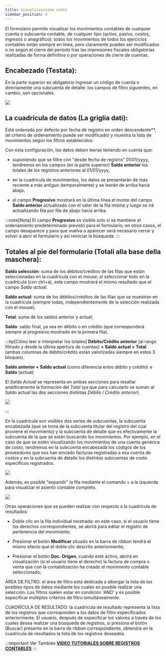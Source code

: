 ```yaml
---
title: visualizzazione conti
sidebar_position: 2
---
```


El formulario permite visualizar los movimientos contables de cualquier cuenta o subcuenta contable, de cualquier tipo (activo, pasivo, costos, ingresos o anagráfico): todos los movimientos de todos los ejercicios contables están siempre en línea, pero claramente pueden ser modificados o no según el cierre del período tras las impresiones fiscales obligatorias realizadas de forma definitiva o por operaciones de cierre de cuentas.

## Encabezado (Testata):

En la parte superior es obligatorio ingresar un código de cuenta o directamente una subcuenta de detalle: los campos de filtro siguientes, en cambio, son opcionales.

![](/img/it-it/finance-area/ledger-records/records/view-accounts/image01.png)



## La cuadrícula de datos (La griglia dati):

Está ordenada por defecto por fecha de registro en orden descendente**, (el criterio de ordenamiento puede ser modificado) y muestra la lista de movimientos según los filtros establecidos:

Con esta configuración, los datos deben leerse teniendo en cuenta que:

- suponiendo que se filtre con "desde fecha de registro" 01/01/yyyy, tendremos en los campos (en la parte superior) **Saldo anterior** los totales de los registros anteriores al 01/01/yyyy,

- en la cuadrícula de movimientos, los datos se presentarán de más reciente a más antiguo (temporalmente) y se leerán de arriba hacia abajo.

- el campo **Progresivo** mostrará en la última línea el monto del campo **Saldo anterior** actualizado con el valor de la fila misma y luego se irá actualizando fila por fila de abajo hacia arriba.


:::note[Nota]
El campo **Progresivo** es visible solo si se mantiene el ordenamiento predeterminado previsto para el formulario; en otros casos, el campo desaparece y para que vuelva a aparecer será necesario cerrar y volver a abrir el formulario y así reiniciar la búsqueda. 
:::



## Totales al pie del formulario (Totali alla base della maschera):

**Saldo selección**: suma de los débitos/créditos de las filas que están seleccionadas en la cuadrícula con el mouse; al seleccionar todo en la cuadrícula (con ctrl+a), este campo mostrará el mismo resultado que el campo *Saldo actual*.

**Saldo actual**: suma de los débitos/créditos de las filas que se muestran en la cuadrícula (siempre todas, independientemente de la selección realizada con el mouse);  

**Total**: suma de los saldos anterior y actual;  

**Saldo**: saldo final, ya sea en débito o en crédito (que corresponderá siempre al progresivo mostrado en la primera fila).


:::tip[Cómo leer e interpretar los totales]
**Débito/Crédito anterior** (al rango filtrado y desde la última apertura de cuentas) **+ Saldo actual = Total** (ambas columnas de débito/crédito están valorizadas siempre en estos 3 bloques).

**Saldo anterior + Saldo actual** (como diferencia entre débito y crédito) **= Saldo** (actual)

El *Saldo Actual* se representa en ambas secciones para resaltar analíticamente la formación del *Total* (ya que para calcularlo se suman al Saldo actual las dos secciones distintas *Débito / Crédito anterior*).

![](/img/it-it/finance-area/ledger-records/records/view-accounts/image04.png)

:::


En la cuadrícula son visibles dos series de subcuentas, la subcuenta encabezada (que se toma de la subcuenta titular del registro del cual proviene el movimiento) y la subcuenta de detalle que es efectivamente la subcuenta de la que se están buscando los movimientos. Por ejemplo, en el caso de que se estén visualizando los movimientos de una cuenta genérica de costo, tendremos en la subcuenta encabezada los códigos de los proveedores que nos han enviado facturas registradas a esa cuenta de costos y en la subcuenta de detalle los distintos subcuentas de costo específicos registrados.

![](/img/it-it/finance-area/ledger-records/records/view-accounts/image02.png)


Además, es posible "expandir" la fila mediante el comando + a la izquierda para visualizar el asiento contable completo.

![](/img/it-it/finance-area/ledger-records/records/view-accounts/image03.png)


Otras operaciones que se pueden realizar con respecto a la cuadrícula de resultados:

- Doble clic en la fila individual mostrada: en este caso, si el usuario tiene los derechos correspondientes, se abrirá para editar el registro de pertenencia del movimiento;

- Presionar el botón **Modificar** situado en la barra de ribbon tendrá el mismo efecto que el doble clic descrito anteriormente;

- Presionar el botón **Doc. Origen**, cuando esté activo, abrirá en visualización (si el usuario tiene el derecho) la factura de compra o venta que con la contabilización ha creado el movimiento contable seleccionado;

ÁREA DE FILTRO: el área de filtro está dedicada a albergar la lista de los posibles tipos de datos mediante los cuales es posible realizar una selección. Los filtros suelen estar en condición 'AND' y es posible especificar múltiples criterios de filtro simultáneamente.

CUADRÍCULA DE RESULTADO: la cuadrícula de resultado representa la lista de los registros que corresponden a los datos de filtro especificados anteriormente. El usuario, después de especificar los valores a través de los cuales desea realizar una búsqueda de registros, si presiona el botón [Buscar] presente en la barra de ribbon correspondiente, obtendrá en la cuadrícula de resultados la lista de los registros deseados.

:::important Ver También
[**VIDEO TUTORIALES SOBRE REGISTROS CONTABLES**](/docs/video/finance/intro)
:::